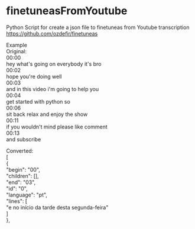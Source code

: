 # finetuneasFromYoutube

Python Script for create a json file to finetuneas from Youtube transcription  
https://github.com/ozdefir/finetuneas  
  
Example  
Original:  
00:00  
hey what's going on everybody it's bro  
00:02  
hope you're doing well  
00:03  
and in this video i'm going to help you  
00:04  
get started with python so  
00:06  
sit back relax and enjoy the show  
00:11  
if you wouldn't mind please like comment  
00:13  
and subscribe  
  
Converted:  
[  
    {  
        "begin": "00",  
        "children": [],  
        "end": "03",  
        "id": "0",  
        "language": "pt",  
        "lines": [  
            "e no início da tarde desta segunda-feira"  
        ]  
    },  
